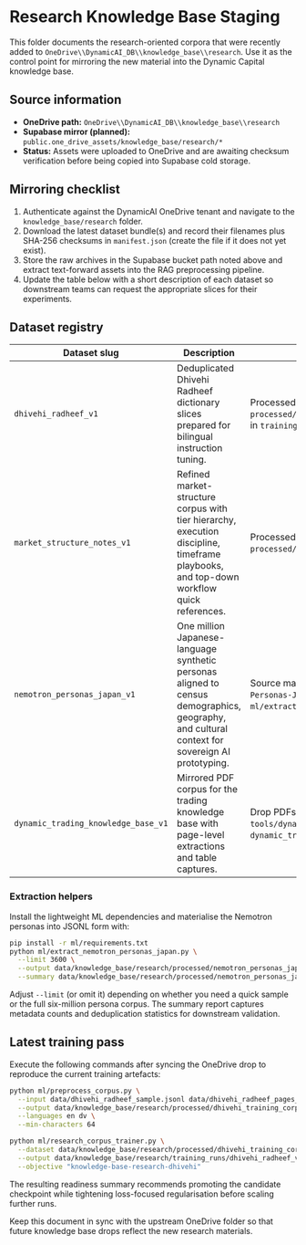 # Research Knowledge Base Staging

This folder documents the research-oriented corpora that were recently added to
`OneDrive\\DynamicAI_DB\\knowledge_base\\research`. Use it as the control point
for mirroring the new material into the Dynamic Capital knowledge base.

## Source information

- **OneDrive path:** `OneDrive\\DynamicAI_DB\\knowledge_base\\research`
- **Supabase mirror (planned):**
  `public.one_drive_assets/knowledge_base/research/*`
- **Status:** Assets were uploaded to OneDrive and are awaiting checksum
  verification before being copied into Supabase cold storage.

## Mirroring checklist

1. Authenticate against the DynamicAI OneDrive tenant and navigate to the
   `knowledge_base/research` folder.
2. Download the latest dataset bundle(s) and record their filenames plus SHA-256
   checksums in `manifest.json` (create the file if it does not yet exist).
3. Store the raw archives in the Supabase bucket path noted above and extract
   text-forward assets into the RAG preprocessing pipeline.
4. Update the table below with a short description of each dataset so downstream
   teams can request the appropriate slices for their experiments.

## Dataset registry

| Dataset slug                 | Description                                                                                                                                    | Notes                                                                                                                                          |
| ---------------------------- | ---------------------------------------------------------------------------------------------------------------------------------------------- | ---------------------------------------------------------------------------------------------------------------------------------------------- |
| `dhivehi_radheef_v1`         | Deduplicated Dhivehi Radheef dictionary slices prepared for bilingual instruction tuning.                                                      | Processed corpus at `processed/dhivehi_training_corpus.jsonl`; training telemetry in `training_runs/dhivehi_radheef_v1.json`.                  |
| `market_structure_notes_v1`  | Refined market-structure corpus with tier hierarchy, execution discipline, timeframe playbooks, and top-down workflow quick references.        | Processed corpus at `processed/trading_market_structure_corpus.jsonl`.                                                                         |
| `nemotron_personas_japan_v1` | One million Japanese-language synthetic personas aligned to census demographics, geography, and cultural context for sovereign AI prototyping. | Source maintained on Hugging Face at `nvidia/Nemotron-Personas-Japan` (CC BY 4.0). Export with `python ml/extract_nemotron_personas_japan.py`. |
| `dynamic_trading_knowledge_base_v1` | Mirrored PDF corpus for the trading knowledge base with page-level extractions and table captures. | Drop PDFs into `dynamic_trading/raw/` and run `python tools/dynamic_trading_corpus.py` to build `dynamic_trading/processed/dynamic_trading_knowledge.jsonl`. |

### Extraction helpers

Install the lightweight ML dependencies and materialise the Nemotron personas
into JSONL form with:

```bash
pip install -r ml/requirements.txt
python ml/extract_nemotron_personas_japan.py \
  --limit 3600 \
  --output data/knowledge_base/research/processed/nemotron_personas_japan.jsonl \
  --summary data/knowledge_base/research/processed/nemotron_personas_japan_summary.json
```

Adjust `--limit` (or omit it) depending on whether you need a quick sample or
the full six-million persona corpus. The summary report captures metadata counts
and deduplication statistics for downstream validation.

## Latest training pass

Execute the following commands after syncing the OneDrive drop to reproduce the
current training artefacts:

```bash
python ml/preprocess_corpus.py \
  --input data/dhivehi_radheef_sample.jsonl data/dhivehi_radheef_pages_026_050.jsonl \
  --output data/knowledge_base/research/processed/dhivehi_training_corpus.jsonl \
  --languages en dv \
  --min-characters 64

python ml/research_corpus_trainer.py \
  --dataset data/knowledge_base/research/processed/dhivehi_training_corpus.jsonl \
  --output data/knowledge_base/research/training_runs/dhivehi_radheef_v1.json \
  --objective "knowledge-base-research-dhivehi"
```

The resulting readiness summary recommends promoting the candidate checkpoint
while tightening loss-focused regularisation before scaling further runs.

Keep this document in sync with the upstream OneDrive folder so that future
knowledge base drops reflect the new research materials.
